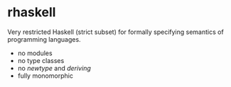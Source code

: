 # rhaskell

Very restricted Haskell (strict subset) for formally specifying semantics of programming languages.


* no modules
* no type classes
* no *newtype* and *deriving*
* fully monomorphic

